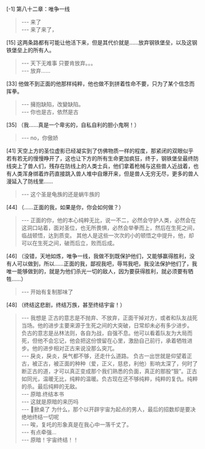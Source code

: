 
[-1] 第八十二章：唯争一线
>--- 来了<br>
>--- 来了来了，<br>

[15] 这两条路都有可能让他活下来，但是其代价就是……放弃钢铁堡垒，以及这钢铁堡垒上的所有人。
>--- 天下无难事
只要肯放弃。。。<br>
>--- 放弃……<br>

[33] 他做不到正面的他那样纯粹，他也做不到拼着性命不要，只为了某个信念而挥拳。
>--- 擁抱缺陷，改變缺陷。<br>
>--- 你也是古，依然是古<br>

[35] （我……真是一个卑劣的，自私自利的胆小鬼啊！）
>--- no，你傲娇<br>

[41] 天空上方的圣位虚影已经凝实到了仿佛物质一样的程度，那紧闭的双眼似乎若有若无的慢慢睁开了，这也让下方的所有生命更加疯狂，终于，钢铁堡垒最终防线突上了兽人们，残存在防线上的人类士兵，他们拿着枪械与这些兽人近战着，也有人类浑身绑着炸药直接跳入兽人堆中自爆开来，但是兽人无穷无尽，更多的兽人漫延入了防线里……
>--- 这个圣是龟族的还是蜗牛族的<br>

[44] （……正面的我，如果是你，你会如何做？）
>--- 正面的你，他的本心纯粹无比，说一不二，必然会守护人类，必然会在这洞口站着，面对圣位，也无所畏惧，必然会举拳而上，然后在生死之间，临战顿悟，达到质变。  其他人是这些一次次的小的顿悟之中提升，他，却可以在生死之间，破而后立，败而后成。<br>

[46] （没错，天地如炼，唯争一线，我做不到既保护他们，又能够赢得胜利，没有人可以做到，所以……正面的我，鄙视我吧，辱骂我吧，我没法保护他们了，我唯一能够做到的，就是为他们杀光一切的敌人，因为要获得胜利，就必须要有牺牲……）
>--- 开始有复制那味了<br>

[48] （终结这悲剧，终结万族，甚至终结宇宙！）
>--- 我想是
正古的意志是不抛弃、不放弃，正面干掉对方，或者和队友战死当场。他的进步主要来源于生死之间的大突破，日常却未必有多少进步。
负古的意志是丛林法则，各自为战，自强不息。他可以看着队友为大局而死，但他不会忘记，他会把这份恨留在心里，激励自己前行，承着牺牲进步。他的进步相对正古来说没那么突兀。<br>
>--- 戾炎，戾炎，戾气都不够，还走什么道路。  负古一出世就是仰望着正古，被正古，被正面的种种（爱，正义，慈悲，利他）影响太深了，何时了断正古的道，才可以真正变成那个我们熟悉的负面，真正的那股“狠”。正古如同光，温暖无比，纯粹的温暖。负古现在还不够纯粹，纯粹的复仇。纯粹的杀。最后纯粹的无敌。<br>
>--- 原暗.终结本书<br>
>--- 这就是原暗的来历吗<br>
>--- 👴掀桌了
为什么，那个以开辟宇宙为起点的男人，最后的招数却是要决绝地终结一切呢<br>
>--- 唉，复吒的形象真是在我心中一落千丈了。<br>
>--- 有点牵强…<br>
>--- 原暗！宇宙终结！！<br>
